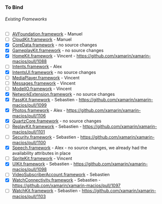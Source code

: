 ### To Bind
###### Existing Frameworks
- [ ] [AVFoundation.framework](https://github.com/xamarin/xamarin-macios/wiki/AVFoundation-iOS-Beta1) - Manuel
- [ ] [CloudKit.framework](https://github.com/xamarin/xamarin-macios/wiki/CloudKit-iOS-Beta1) - Manuel
- [X] [CoreData.framework](https://github.com/xamarin/xamarin-macios/wiki/CoreData-iOS-Beta1) - no source changes
- [X] [GameplayKit.framework](https://github.com/xamarin/xamarin-macios/wiki/GameplayKit-iOS-Beta1) - no source changes
- [X] [HomeKit.framework](https://github.com/xamarin/xamarin-macios/wiki/HomeKit-iOS-Beta1) - Vincent - https://github.com/xamarin/xamarin-macios/pull/1088
- [ ] [Intents.framework](https://github.com/xamarin/xamarin-macios/wiki/Intents-iOS-Beta1) - Alex
- [X] [IntentsUI.framework](https://github.com/xamarin/xamarin-macios/wiki/IntentsUI-iOS-Beta1) - no source changes
- [ ] [MediaPlayer.framework](https://github.com/xamarin/xamarin-macios/wiki/MediaPlayer-iOS-Beta1) - Vincent
- [ ] [Messages.framework](https://github.com/xamarin/xamarin-macios/wiki/Messages-iOS-Beta1) - Vincent
- [ ] [ModelIO.framework](https://github.com/xamarin/xamarin-macios/wiki/ModelIO-iOS-Beta1) - Vincent
- [X] [NetworkExtension.framework](https://github.com/xamarin/xamarin-macios/wiki/NetworkExtension-iOS-Beta1) - no source changes
- [X] [PassKit.framework](https://github.com/xamarin/xamarin-macios/wiki/PassKit-iOS-Beta1) - Sebastien - https://github.com/xamarin/xamarin-macios/pull/1099
- [X] [Photos.framework](https://github.com/xamarin/xamarin-macios/wiki/Photos-iOS-Beta1) - Alex - https://github.com/xamarin/xamarin-macios/pull/1106
- [X] [QuartzCore.framework](https://github.com/xamarin/xamarin-macios/wiki/QuartzCore-iOS-Beta1) - no source changes
- [ ] [ReplayKit.framework](https://github.com/xamarin/xamarin-macios/wiki/ReplayKit-iOS-Beta1) - Sebastien - https://github.com/xamarin/xamarin-macios/pull/1101
- [ ] [Security.framework](https://github.com/xamarin/xamarin-macios/wiki/Security-iOS-Beta1) - Sebastien - https://github.com/xamarin/xamarin-macios/pull/1100
- [X] [Speech.framework](https://github.com/xamarin/xamarin-macios/wiki/Speech-iOS-Beta1) - Alex - no source changes, we already had the availability attributes in place
- [ ] [SpriteKit.framework](https://github.com/xamarin/xamarin-macios/wiki/SpriteKit-iOS-Beta1) - Vincent
- [X] [UIKit.framework](https://github.com/xamarin/xamarin-macios/wiki/UIKit-iOS-Beta1) - Sebastien - https://github.com/xamarin/xamarin-macios/pull/1098
- [ ] [VideoSubscriberAccount.framework](https://github.com/xamarin/xamarin-macios/wiki/VideoSubscriberAccount-iOS-Beta1) - Sebastien
- [X] [WatchConnectivity.framework](https://github.com/xamarin/xamarin-macios/wiki/WatchConnectivity-iOS-Beta1) - Sebastien - https://github.com/xamarin/xamarin-macios/pull/1097
- [ ] [WatchKit.framework](https://github.com/xamarin/xamarin-macios/wiki/WatchKit-iOS-Beta1) - Sebastien - https://github.com/xamarin/xamarin-macios/pull/1103